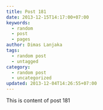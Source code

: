 ```yaml
---
title: Post 181
date: 2013-12-15T14:17:00+07:00
keywords:
  - random
  - post
  - pages
author: Dimas Lanjaka
tags:
  - random post
  - untagged
category:
  - random post
  - uncategorized
updated: 2013-12-04T14:26:55+07:00
---
```

This is content of post 181